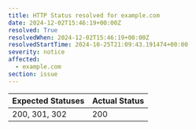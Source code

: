 ```yaml
---
title: HTTP Status resolved for example.com
date: 2024-12-02T15:46:19+00:00Z
resolved: True
resolvedWhen: 2024-12-02T15:46:19+00:00Z
resolvedStartTime: 2024-10-25T21:09:43.191474+00:00
severity: notice
affected:
  - example.com
section: issue
---
```


| Expected Statuses | Actual Status  |
|-------------------|----------------|
| 200, 301, 302 | 200 |
